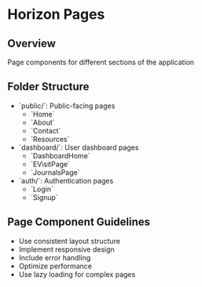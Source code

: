 # Horizon Pages

## Overview

Page components for different sections of the application

## Folder Structure

- \`public/\`: Public-facing pages
  - \`Home\`
  - \`About\`
  - \`Contact\`
  - \`Resources\`
- \`dashboard/\`: User dashboard pages
  - \`DashboardHome\`
  - \`EVisitPage\`
  - \`JournalsPage\`
- \`auth/\`: Authentication pages
  - \`Login\`
  - \`Signup\`

## Page Component Guidelines

- Use consistent layout structure
- Implement responsive design
- Include error handling
- Optimize performance
- Use lazy loading for complex pages
